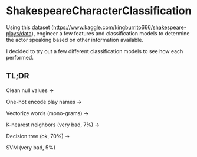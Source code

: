 # ShakespeareCharacterClassification
Using this dataset (https://www.kaggle.com/kingburrito666/shakespeare-plays/data), engineer a few features and classification models to determine the actor speaking based on other information available.

I decided to try out a few different classification models to see how each performed.

## TL;DR
Clean null values ->

One-hot encode play names ->

Vectorize words (mono-grams) ->

K-nearest neighbors (very bad, 7%) ->

Decision tree (ok, 70%) ->

SVM (very bad, 5%)
